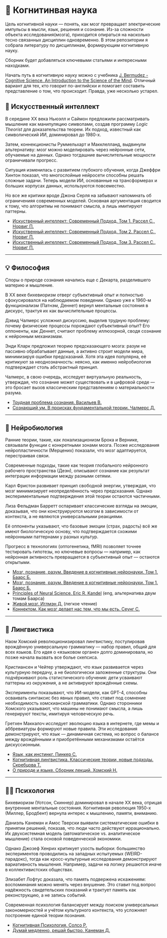 # 🧠 Когнитинвая наука

Цель когнитивной науки — понять, как мозг превращает электрические импульсы в мысли, язык, решения и сознание. Из-за сложности объекта исследования(мозга), приходится опираться на насколько тесно связанных дисциплин одновременно. В этом репозитории я собрала литературу по дисциплинам, формирующим когнитивную науку.  

Сборник будет добавляться ключевыми статьями и интересными находками.

Начать путь в когнитивную науку можно с учебника [J. Bermudez - Cognitive Science. An Introduction to the Science of the Mind](bermudez.pdf). Отличный вариант для тех, кто говорит по-английски и помогает составить представление о том, что происходит. Правда, уже несколько устарел.

## 🤖 Искусственный интеллект

В середине XX века Ньюэлл и Саймон предложили рассматривать мышление как манипуляцию символами, создав программу _Logic Theorist_ для доказательства теорем. Их подход, известный как символический ИИ, доминировал до 1980-х. 

Затем, коннекционисты Руммельхарт и Макклелланд, выдвинули альтернативу: мозг можно моделировать через нейронные сети, обучаемые на данных. Однако тогдашние вычислительные мощности ограничивали прогресс. 

Ситуация изменилась с развитием глубокого обучения, когда Джеффри Хинтон показал, что многослойные нейросети способны решать сложные задачи. Теперь модели ИИ, основанные на трансформерах и больших корпусах данных, используются повсеместно. 

Но все же критики вроде Джона Серля на забывают напоминать об ограниченияя современных моделей. Основная аргументация сводится к тому, что алгоритмы не понимают смысла, а лишь имитируют паттерны.

- [Искуственный интеллект: Современный Подход. Том 1. Рассел С., Норвиг П.](ai/russel-tom-1.pdf)
- [Искуственный интеллект: Современный Подход. Том 2. Рассел С., Норвиг П.](ai/russel-tom-2.pdf)
- [Искуственный интеллект: Современный Подход. Том 3. Рассел С., Норвиг П.](ai/russel-tom-3.pdf)

---

## 💡 Философия

Споры о природе сознания начались еще с Декарта, разделившего материю и мышление. 

В XX веке бихевиоризм отверг субъективный опыт и полностью сфокусировался на наблюдаемом поведении. Однако уже к 1960-м функционализм (Патнэм, Деннет) вернул ментальные состояния в дискурс, трактуя их как вычислительные процессы. 

Дэвид Чалмерс усложнил дискуссию, выделив трудную проблему: почему физические процессы порождают субъективный опыт? Его оппоненты, как Деннет, считают проблему иллюзорной, сводя сознание к нейронным механизмам. 

Энди Кларк предложил теорию предсказающего мозга: разум не пассивно обрабатывает данные, а активно строит модели мира, минимизируя ошибки предсказаний. Хотя эта идея популярна, её критикуют за неоднозначность: неясно, как именно нейробиология подтверждает столь абстрактный принцип. 

Чалмерс, в свою очередь, исследует виртуальную реальность, утверждая, что сознание может существовать и в цифровой среде — это бросает вызов классическим представлениям о материальности разума.

- [Трудная проблема сознания. Васильев В.](phil/vasilev.pdf)
- [Сознающий ум. В происках фундаментальной теории. Чалмерс Д.](phil/chalmers.pdf)

---

## 🧬 Нейробиология

Ранние теории, такие, как локализационизм Брока и Вернике, связывали функции с конкретными зонами мозга. Позже исследования нейропластичности (Мерцених) показали, что мозг адаптируется, перестраивая связи. 

Современные подходы, такие как теория глобального нейронного рабочего пространства (Деэн), описывают сознание как результат интеграции информации между разными сетями. 

Карл Фристон развивает принцип свободной энергии, утверждая, что мозг минимизирует неопределённость через предсказания. Однако экспериментальные подтверждения этой теории остаются частичными. 

Лиза Фельдман Барретт оспаривает классические взгляды на эмоции, доказывая, что они конструируются мозгом в зависимости от контекста, а не являются универсальными реакциями. 

Её оппоненты указывают, что базовые эмоции (страх, радость) всё же имеют биологическую основу, что подтверждается схожими нейронными паттернами у разных культур. 

Прогресс в технологиях (оптогенетика, fMRI) позволяет точнее тестировать гипотезы, но ключевые вопросы — например, как нейронная активность превращается в субъективный опыт — остаются открытыми.

- [Мозг, познание, разум. Введение в когнитивные нейронауки. Том 1. Баарс Б.](neuro/baars-tom-1.pdf)
- [Мозг, познание, разум. Введение в когнитивные нейронауки. Том 1. Баарс Б.](neuro/baars-tom-2.pdf)
- [Principles of Neural Science. Eric R. Kandel](neuro/baars-tom-2.pdf) (eng, альтернатива двум томам Баарса)
- [Живой мозг. Иглмэн Д.](neuro/egleman.pdf) (легкое чтение)
- [Коннектом. Как мозг делает нас тем, что мы есть. Сеунг С.](neuro/seung.pdf)

---

## 👅 Лингвистика

Наом Хомский революционизировал лингвистику, постулировав врождённую универсальную грамматику — набор правил, общий для всех языков. Его идея о «языковом органе» долго доминировала, но позже начала вызвать все болье скепсиса.

Кристиансен и Чейтер утверждают, что язык развивается через культурную передачу, а не биологически заложенные структуры. Они подчёркивают роль статистического обучения: дети усваивают паттерны из окружения, а не активируют врождённые схемы. 

Эксперименты показывают, что ИИ-модели, как GPT-4, способны осваивать синтаксис без явных правил, что ставит под сомнение необходимость хомскианской грамматики. Однако сторонники Хомского указывают, что машины не понимают смысла, а лишь генерируют тексты, имитируя человеческую речь. 

Гретхен Маккалоч исследует эволюцию языка в интернете, где мемы и аббревиатуры формируют новые правила. Эти исследования демонстрируют, что язык — динамичная система, но вопрос о балансе между врождёнными и приобретёнными механизмами остаётся дискуссионным.

- [Язык, как инстинкг. Пинкер С.](ling/pinker.pdf)
- [Когнитивная лингвистика. Классические теории, новые подходы. Скребцова Т.](ling/skrebtsova.pdf)
- [О природе и языке. Сборник лекций. Хомский Н.](ling/khomsky.pdf)


---

## 🧘‍♀️ Психология

Бихевиоризм (Уотсон, Скиннер) доминировал в начале XX века, отрицая внутренние ментальные состояния. Когнитивная революция 1950-х (Миллер, Бродбент) вернула интерес к мышлению, памяти, вниманию. 

Даниэль Канеман и Амос Тверски выявили систематические ошибки в принятии решений, показав, что люди часто действуют иррационально. Их двухсистемная модель (автоматическое vs. аналитическое мышление) стала основой поведенческой экономики. 

Однако Джозеф Хенрих критикует узость выборки: большинство экспериментов проводились на западных испытуемых (WEIRD-парадокс), тогда как кросс-культурные исследования демонстрируют вариативность мышления. Например, задачи на логику решаются иначе в коллективистских обществах. 

Элизабет Лофтус доказала, что память подвержена искажениям: воспоминания можно менять через внушение. Это ставит под вопрос надёжность свидетельских показаний и трактует память как реконструкцию, а не запись событий. 

Современная психология балансирует между поиском универсальных закономерностей и учётом культурного контекста, что усложняет построение единой теории познания.

- [Когнитивная Психология. Солсо Р.](psy/solso.pdf)
- [Думай медленно, решай быстро. Канеман Д.](psy/kahneman.pdf)